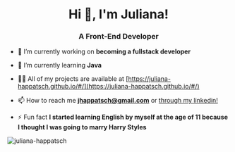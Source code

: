 <h1 align="center">Hi 👋, I'm Juliana!</h1>
<h3 align="center">A Front-End Developer</h3>

- 🔭 I’m currently working on **becoming a fullstack developer**

- 🌱 I’m currently learning **Java**

- 👨‍💻 All of my projects are available at [https://juliana-happatsch.github.io/#/](https://juliana-happatsch.github.io/#/)

- 📫 How to reach me **jhappatsch@gmail.com** or [through my linkedin!](https://www.linkedin.com/in/julianahappatsch)

- ⚡ Fun fact **I started learning English by myself at the age of 11 because I thought I was going to marry Harry Styles**

<p><img align="center" src="https://github-readme-stats.vercel.app/api/top-langs?username=juliana-happatsch&show_icons=true&locale=en&layout=compact" alt="juliana-happatsch" /></p>
